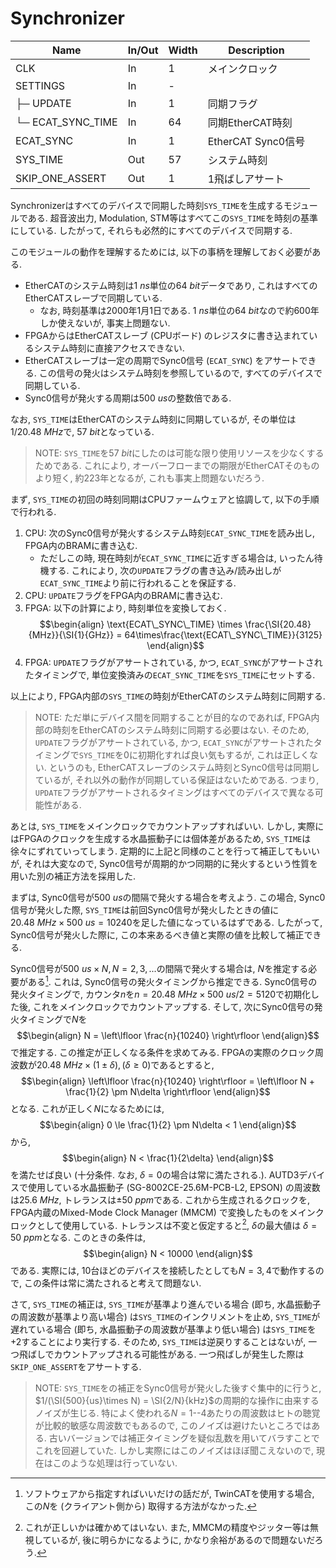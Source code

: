 # Synchronizer

| Name                          | In/Out | Width | Description                                        | 
| ----------------------------- | ------ | ----- | -------------------------------------------------- | 
| CLK                           | In     | 1     | メインクロック                                   | 
| SETTINGS                      | In     | -     |                                                    | 
| ├─ UPDATE                     | In     | 1     | 同期フラグ                                         | 
| └─ ECAT_SYNC_TIME             | In     | 64    | 同期EtherCAT時刻                                   | 
| ECAT_SYNC                     | In     | 1     | EtherCAT Sync0信号                                 | 
| SYS_TIME                      | Out    | 57    | システム時刻                                       | 
| SKIP_ONE_ASSERT               | Out    | 1     | 1飛ばしアサート                                    | 

Synchronizerはすべてのデバイスで同期した時刻`SYS_TIME`を生成するモジュールである.
超音波出力, Modulation, STM等はすべてこの`SYS_TIME`を時刻の基準にしている.
したがって, それらも必然的にすべてのデバイスで同期する.

このモジュールの動作を理解するためには, 以下の事柄を理解しておく必要がある.

- EtherCATのシステム時刻は$\SI{1}{ns}$単位の$\SI{64}{bit}$データであり, これはすべてのEtherCATスレーブで同期している.
    - なお, 時刻基準は2000年1月1日である. $\SI{1}{ns}$単位の$\SI{64}{bit}$なので約600年しか使えないが, 事実上問題ない.
- FPGAからはEtherCATスレーブ (CPUボード) のレジスタに書き込まれているシステム時刻に直接アクセスできない.
- EtherCATスレーブは一定の周期でSync0信号 (`ECAT_SYNC`) をアサートできる. この信号の発火はシステム時刻を参照しているので, すべてのデバイスで同期している.
- Sync0信号が発火する周期は$\SI{500}{us}$の整数倍である.

なお, `SYS_TIME`はEtherCATのシステム時刻に同期しているが, その単位は$1/\SI{20.48}{MHz}$で, $\SI{57}{bit}$となっている.

> NOTE: `SYS_TIME`を$\SI{57}{bit}$にしたのは可能な限り使用リソースを少なくするためである.
> これにより, オーバーフローまでの期限がEtherCATそのものより短く, 約223年となるが, これも事実上問題ないだろう.

まず, `SYS_TIME`の初回の時刻同期はCPUファームウェアと協調して, 以下の手順で行われる.
1. CPU: 次のSync0信号が発火するシステム時刻`ECAT_SYNC_TIME`を読み出し, FPGA内のBRAMに書き込む.
    - ただしこの時, 現在時刻が`ECAT_SYNC_TIME`に近すぎる場合は, いったん待機する. これにより, 次の`UPDATE`フラグの書き込み/読み出しが`ECAT_SYNC_TIME`より前に行われることを保証する.
1. CPU: `UPDATE`フラグをFPGA内のBRAMに書き込む.
1. FPGA: 以下の計算により, 時刻単位を変換しておく.
    $$\begin{align}
        \text{ECAT\_SYNC\_TIME} \times \frac{\SI{20.48}{MHz}}{\SI{1}{GHz}} = 64\times\frac{\text{ECAT\_SYNC\_TIME}}{3125} 
    \end{align}$$
1. FPGA: `UPDATE`フラグがアサートされている, かつ, `ECAT_SYNC`がアサートされたタイミングで, 単位変換済みの`ECAT_SYNC_TIME`を`SYS_TIME`にセットする.

以上により, FPGA内部の`SYS_TIME`の時刻がEtherCATのシステム時刻に同期する.

> NOTE: ただ単にデバイス間を同期することが目的なのであれば, FPGA内部の時刻をEtherCATのシステム時刻に同期する必要はない.
> そのため, `UPDATE`フラグがアサートされている, かつ, `ECAT_SYNC`がアサートされたタイミングで`SYS_TIME`を$0$に初期化すれば良い気もするが, これは正しくない.
> というのも, EtherCATスレーブのシステム時刻とSync0信号は同期しているが, それ以外の動作が同期している保証はないためである.
> つまり, `UPDATE`フラグがアサートされるタイミングはすべてのデバイスで異なる可能性がある.

あとは, `SYS_TIME`をメインクロックでカウントアップすればいい.
しかし, 実際にはFPGAのクロックを生成する水晶振動子には個体差があるため, `SYS_TIME`は徐々にずれていってしまう.
定期的に上記と同様のことを行って補正してもいいが, それは大変なので, Sync0信号が周期的かつ同期的に発火するという性質を用いた別の補正方法を採用した.

まずは, Sync0信号が$\SI{500}{us}$の間隔で発火する場合を考えよう.
この場合, Sync0信号が発火した際, `SYS_TIME`は前回Sync0信号が発火したときの値に$\SI{20.48}{MHz} \times \SI{500}{us} = 10240$を足した値になっているはずである.
したがって, Sync0信号が発火した際に, この本来あるべき値と実際の値を比較して補正できる.

Sync0信号が$\SI{500}{us}\times N, N=2,3,...$の間隔で発火する場合は, $N$を推定する必要がある[^1].
これは, Sync0信号の発火タイミングから推定できる.
Sync0信号の発火タイミングで, カウンタ$n$を$n=\SI{20.48}{MHz} \times \SI{500}{us}/2 = 5120$で初期化した後, これをメインクロックでカウントアップする.
そして, 次にSync0信号の発火タイミングで$N$を
$$\begin{align}
  N = \left\lfloor \frac{n}{10240} \right\rfloor
\end{align}$$
で推定する.
この推定が正しくなる条件を求めてみる.
FPGAの実際のクロック周波数が$\SI{20.48}{MHz} \times (1 \pm \delta), (\delta \ge 0)$であるとすると,
$$\begin{align}
  \left\lfloor \frac{n}{10240} \right\rfloor = \left\lfloor N + \frac{1}{2} \pm N\delta \right\rfloor
\end{align}$$
となる.
これが正しく$N$になるためには,
$$\begin{align}
  0 \le \frac{1}{2} \pm N\delta < 1
\end{align}$$
から,
$$\begin{align}
  N < \frac{1}{2\delta}
\end{align}$$
を満たせば良い (十分条件. なお, $\delta=0$の場合は常に満たされる.).
AUTD3デバイスで使用している水晶振動子 (SG-8002CE-25.6M-PCB-L2, EPSON) の周波数は$\SI{25.6}{MHz}$, トレランスは$\pm\SI{50}{ppm}$である.
これから生成されるクロックを, FPGA内蔵のMixed-Mode Clock Manager (MMCM) で変換したものをメインクロックとして使用している.
トレランスは不変と仮定すると[^torelance], $\delta$の最大値は $\delta = \SI{50}{ppm}$となる.
このときの条件は,
$$\begin{align}
  N < 10000
\end{align}$$
である.
実際には, 10台ほどのデバイスを接続したとしても$N=3,4$で動作するので, この条件は常に満たされると考えて問題ない.

さて, `SYS_TIME`の補正は, `SYS_TIME`が基準より進んでいる場合 (即ち, 水晶振動子の周波数が基準より高い場合) は`SYS_TIME`のインクリメントを止め, `SYS_TIME`が遅れている場合 (即ち, 水晶振動子の周波数が基準より低い場合) は`SYS_TIME`を$+2$することにより実行する.
そのため, `SYS_TIME`は逆戻りすることはないが, 一つ飛ばしでカウントアップされる可能性がある.
一つ飛ばしが発生した際は`SKIP_ONE_ASSERT`をアサートする.

> NOTE: `SYS_TIME`をの補正をSync0信号が発火した後すぐ集中的に行うと, $1/(\SI{500}{us}\times N) = \SI{2/N}{kHz}$の周期的な操作に由来するノイズが生じる.
> 特によく使われる$N=1$--$4$あたりの周波数はヒトの聴覚が比較的敏感な周波数でもあるので, このノイズは避けたいところではある.
> 古いバージョンでは補正タイミングを疑似乱数を用いてバラすことでこれを回避していた.
> しかし実際にはこのノイズはほぼ聞こえないので, 現在はこのような処理は行っていない.

[^1]: ソフトウェアから指定すればいいだけの話だが, TwinCATを使用する場合, この$N$を (クライアント側から) 取得する方法がなかった.

[^torelance]: これが正しいかは確かめてはいない. また, MMCMの精度やジッター等は無視しているが, 後に明らかになるように, かなり余裕があるので問題ないだろう.
